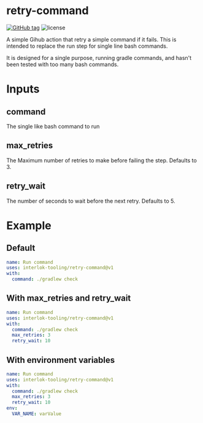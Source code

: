 # retry-command

[![GitHub tag](https://img.shields.io/github/tag/interlok-tooling/retry-command.svg)](https://github.com/interlok-tooling/retry-command/tags) ![license](https://img.shields.io/github/license/interlok-tooling/retry-command.svg)

A simple Gihub action that retry a simple command if it fails. This is intended to replace the run step for single line bash commands.

It is designed for a single purpose, running gradle commands, and hasn't been tested with too many bash commands. 

# Inputs

## command

The single like bash command to run

## max_retries

The Maximum number of retries to make before failing the step. Defaults to 3.

## retry_wait

The number of seconds to wait before the next retry. Defaults to 5.

# Example

## Default

```yaml
name: Run command
uses: interlok-tooling/retry-command@v1
with:
  command: ./gradlew check
```

## With max_retries and retry_wait

```yaml
name: Run command
uses: interlok-tooling/retry-command@v1
with:
  command: ./gradlew check
  max_retries: 3
  retry_wait: 10
```

## With environment variables

```yaml
name: Run command
uses: interlok-tooling/retry-command@v1
with:
  command: ./gradlew check
  max_retries: 3
  retry_wait: 10
env:
  VAR_NAME: varValue
```
